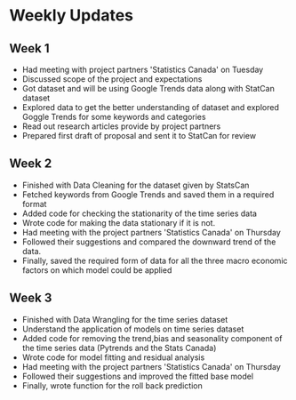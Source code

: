 # Weekly Updates

## Week 1
* Had meeting with project partners 'Statistics Canada' on Tuesday
* Discussed scope of the project and expectations
* Got dataset and will be using Google Trends data along with StatCan dataset
* Explored data to get the better understanding of dataset and explored Goggle Trends for some keywords and categories
* Read out research articles provide by project partners
* Prepared first draft of proposal and sent it to StatCan for review


## Week 2
* Finished with Data Cleaning for the dataset given by StatsCan
* Fetched keywords from Google Trends and saved them in a required format
* Added code for checking the stationarity of the time series data
* Wrote code for making the data stationary if it is not.
* Had meeting with the project partners 'Statistics Canada' on Thursday
* Followed their suggestions and compared the downward trend of the data.
* Finally, saved the required form of data for all the three macro economic factors on which model could be applied

## Week 3
* Finished with Data Wrangling for the time series dataset
* Understand the application of models on time series dataset
* Added code for removing the trend,bias and seasonality component of the time series data (Pytrends and the Stats Canada)
* Wrote code for model fitting and residual analysis
* Had meeting with the project partners 'Statistics Canada' on Thursday
* Followed their suggestions and improved the fitted base model
* Finally, wrote function for the roll back prediction

